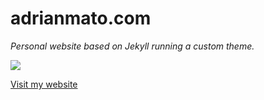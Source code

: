 # adrianmato.com

*Personal website based on Jekyll running a custom theme.*

![](http://adrianmg.github.io/preview.png)

[Visit my website](https://adrianmato.com)
